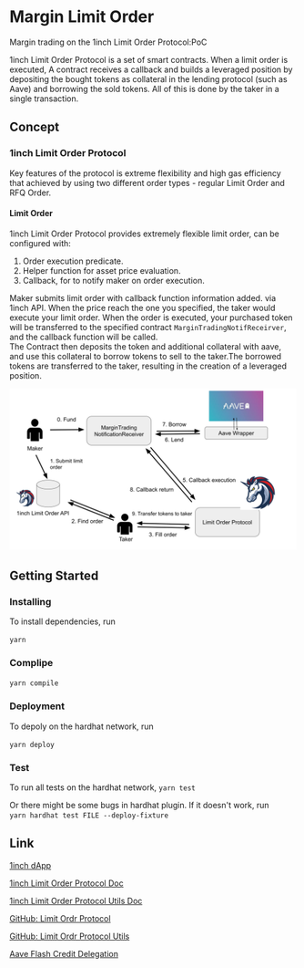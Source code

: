 # Margin Limit Order
Margin trading on the 1inch Limit Order Protocol:PoC

1inch Limit Order Protocol is a set of smart contracts. When a limit order is executed, A contract receives a callback and builds a leveraged position by depositing the bought tokens as collateral in the lending protocol (such as Aave) and borrowing the sold tokens. All of this is done by the taker in a single transaction.

## Concept

### 1inch Limit Order Protocol
Key features of the protocol is extreme flexibility and high gas efficiency that achieved by using two different order types - regular Limit Order and RFQ Order.

#### Limit Order
1inch Limit Order Protocol provides extremely flexible limit order, can be configured with:

 1. Order execution predicate.
 2. Helper function for asset price evaluation.
 3. Callback, for to notify maker on order execution.

Maker submits limit order with callback function information added. via 1inch API. When the price reach the one you specified, the taker would execute your limit order. When the order is executed, your purchased token will be transferred to the specified contract `MarginTradingNotifReceirver`, and the callback    function will be called.   
The Contract then deposits the token and additional collateral with aave, and use this collateral to borrow tokens to sell to the taker.The borrowed tokens are transferred to the taker, resulting in the creation of a leveraged position.

![Figures](./images/figures.svg)

## Getting Started 
### Installing
To install dependencies, run

`yarn`

### Complipe
`yarn compile`

### Deployment
To depoly on the hardhat network, run

`yarn deploy`

### Test
To run all tests on the hardhat network,
`yarn test`

Or there might be some bugs in hardhat plugin. If it doesn't work, run   
`yarn hardhat test FILE --deploy-fixture`

## Link
[1inch dApp](https://app.1inch.io/#/1/classic/limit-order/WETH/DAI)

[1inch Limit Order Protocol Doc](https://docs.1inch.io/limit-order-protocol/)

[1inch Limit Order Protocol Utils Doc](https://docs.1inch.io/limit-order-protocol-utils/)

[GitHub: Limit Ordr Protocol](https://github.com/1inch/limit-order-protocol/)

[GitHub: Limit Ordr Protocol Utils](https://github.com/1inch/limit-order-protocol-utils/)

[Aave Flash Credit Delegation](https://docs.aave.com/developers/the-core-protocol/lendingpool#borrow)